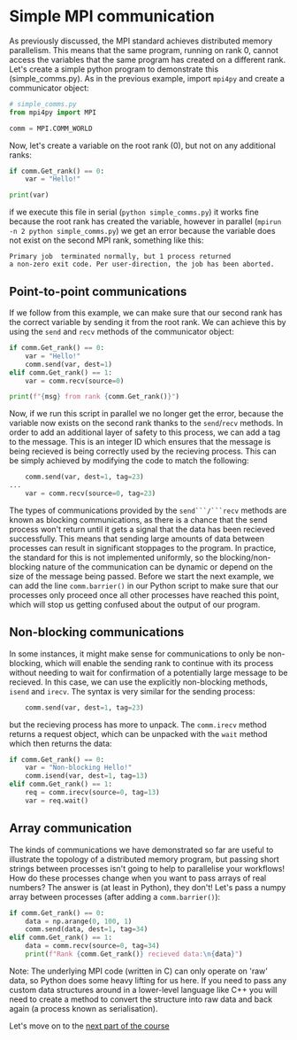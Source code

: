 # Simple MPI communication

As previously discussed, the MPI standard achieves distributed memory parallelism. This means that the same program, running on rank 0, cannot access the variables that the same program has created on a different rank. Let's create a simple python program to demonstrate this (simple_comms.py). As in the previous example, import `mpi4py` and create a communicator object:

```python
# simple_comms.py
from mpi4py import MPI

comm = MPI.COMM_WORLD
```

Now, let's create a variable on the root rank (0), but not on any additional ranks:

```python
if comm.Get_rank() == 0:
    var = "Hello!"

print(var)
```

if we execute this file in serial (```python simple_comms.py```) it works fine because the root rank has created the variable, however in parallel (```mpirun -n 2 python simple_comms.py```) we get an error because the variable does not exist on the second MPI rank, something like this:
```
Primary job  terminated normally, but 1 process returned
a non-zero exit code. Per user-direction, the job has been aborted.
```



## Point-to-point communications

If we follow from this example, we can make sure that our second rank has the correct variable by sending it from the root rank. We can achieve this by using the `send` and `recv` methods of the communicator object:

```python
if comm.Get_rank() == 0:
    var = "Hello!"
    comm.send(var, dest=1)
elif comm.Get_rank() == 1:
    var = comm.recv(source=0)

print(f"{msg} from rank {comm.Get_rank()}")
```

Now, if we run this script in parallel we no longer get the error, because the variable now exists on the second rank thanks to the `send`/`recv` methods.
In order to add an additional layer of safety to this process, we can add a tag to the message. This is an integer ID which ensures that the message is being recieved is being correctly used by the recieving process. This can be simply achieved by modifying the code to match the following:

```python
    comm.send(var, dest=1, tag=23)
...
    var = comm.recv(source=0, tag=23)
```

The types of communications provided by the `send```/```recv` methods are known as blocking communications, as there is a chance that the send process won't return until it gets a signal that the data has been recieved successfully. This means that sending large amounts of data between processes can result in significant stoppages to the program. In practice, the standard for this is not implemented uniformly, so the blocking/non-blocking nature of the communication can be dynamic or depend on the size of the message being passed.
Before we start the next example, we can add the line `comm.barrier()` in our Python script to make sure that our processes only proceed once all other processes have reached this point, which will stop us getting confused about the output of our program.

## Non-blocking communications

In some instances, it might make sense for communications to only be non-blocking, which will enable the sending rank to continue with its process without needing to wait for confirmation of a potentially large message to be recieved. In this case, we can use the explicitly non-blocking methods, `isend` and `irecv`.
The syntax is very similar for the sending process:
```python
    comm.send(var, dest=1, tag=23)
```
but the recieving process has more to unpack. The `comm.irecv` method returns a request object, which can be unpacked with the `wait` method which then returns the data:

```python
if comm.Get_rank() == 0:
    var = "Non-blocking Hello!"
    comm.isend(var, dest=1, tag=13)
elif comm.Get_rank() == 1:
    req = comm.irecv(source=0, tag=13)
    var = req.wait()
```

## Array communication

The kinds of communications we have demonstrated so far are useful to illustrate the topology of a distributed memory program, but passing short strings between processes isn't going to help to parallelise your workflows! How do these processes change when you want to pass arrays of real numbers? The answer is (at least in Python), they don't! Let's pass a numpy array between processes (after adding a `comm.barrier()`):

```python
if comm.Get_rank() == 0:
    data = np.arange(0, 100, 1)
    comm.send(data, dest=1, tag=34)
elif comm.Get_rank() == 1:
    data = comm.recv(source=0, tag=34)
    print(f"Rank {comm.Get_rank()} recieved data:\n{data}")
```

Note: The underlying MPI code (written in C) can only operate on 'raw' data, so Python does some heavy lifting for us here. If you need to pass any custom data structures around in a lower-level language like C++ you will need to create a method to convert the structure into raw data and back again (a process known as serialisation).

Let's move on to the [next part of the course](https://github.com/coding-for-reproducible-research/parallel-computing/blob/main/python/03_collective_comms/README.md)
